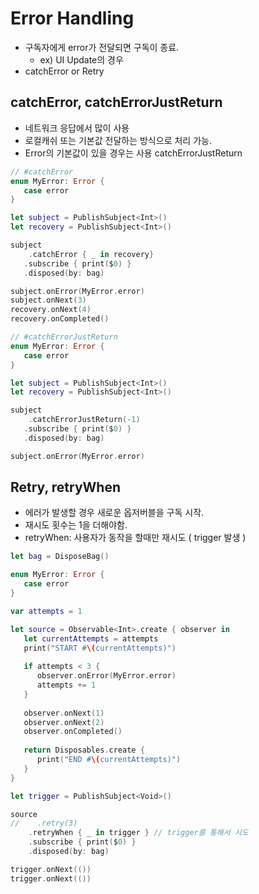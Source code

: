 # Error Handling

- 구독자에게 error가 전달되면 구독이 종료.
    - ex) UI Update의 경우
- catchError or Retry

## catchError, catchErrorJustReturn

- 네트워크 응답에서 많이 사용
- 로컬캐쉬 또는 기본값 전달하는 방식으로 처리 가능.
- Error의 기본값이 있을 경우는 사용 catchErrorJustReturn

```swift
// #catchError
enum MyError: Error {
   case error
}

let subject = PublishSubject<Int>()
let recovery = PublishSubject<Int>()

subject
    .catchError { _ in recovery}
   .subscribe { print($0) }
   .disposed(by: bag)

subject.onError(MyError.error)
subject.onNext(3)
recovery.onNext(4)
recovery.onCompleted()

// #catchErrorJustReturn
enum MyError: Error {
   case error
}

let subject = PublishSubject<Int>()
let recovery = PublishSubject<Int>()

subject
    .catchErrorJustReturn(-1)
   .subscribe { print($0) }
   .disposed(by: bag)

subject.onError(MyError.error)
```

## Retry, retryWhen

- 에러가 발생할 경우 새로운 옵저버블을 구독 시작.
- 재시도 횟수는 1을 더해야함.
- retryWhen: 사용자가 동작을 할때만 재시도 ( trigger 발생 )

```swift
let bag = DisposeBag()

enum MyError: Error {
   case error
}

var attempts = 1

let source = Observable<Int>.create { observer in
   let currentAttempts = attempts
   print("START #\(currentAttempts)")
   
   if attempts < 3 {
      observer.onError(MyError.error)
      attempts += 1
   }
   
   observer.onNext(1)
   observer.onNext(2)
   observer.onCompleted()
   
   return Disposables.create {
      print("END #\(currentAttempts)")
   }
}

let trigger = PublishSubject<Void>()

source
//    .retry(3)
    .retryWhen { _ in trigger } // trigger를 통해서 시도
    .subscribe { print($0) }
    .disposed(by: bag)

trigger.onNext(())
trigger.onNext(())
```